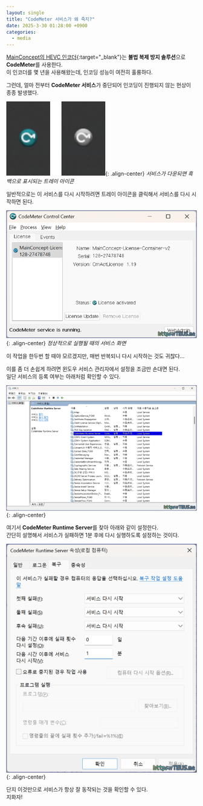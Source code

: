 ```yaml
---
layout: single
title: "CodeMeter 서비스가 왜 죽지?"
date: 2025-3-30 01:28:00 +0900
categories:
  - media
---
```


[MainConcept의 HEVC 인코더](https://www.mainconcept.com/ffmpeg){:target="_blank"}는 **불법 복제 방지 솔루션**으로 **CodeMeter**를 사용한다.\
이 인코더를 몇 년을 사용해왔는데, 인코딩 성능이 여전히 훌륭하다.

그런데, 얼마 전부터 **CodeMeter 서비스**가 중단되어 인코딩이 진행되지 않는 현상이 종종 발생했다.

![image](</images/2025-03-30/CodeMeterIcon.png>){: .align-center}
*서비스가 다운되면 흑백으로 표시되는 트레이 아이콘*

일반적으로는 이 서비스를 다시 시작하려면 트레이 아이콘을 클릭해서 서비스를 다시 시작하면 된다.

![image](</images/2025-03-30/CodeMeter_CS_B_Q.png>){: .align-center}
*정상적으로 실행될 때의 서비스 화면*

이 작업을 한두번 할 때야 모르겠지만, 매번 반복되니 다시 시작하는 것도 귀찮다...

이를 좀 더 손쉽게 하려면 윈도우 서비스 관리자에서 설정을 조금만 손대면 된다.\
일단 서비스의 등록 여부는 아래처럼 확인할 수 있다.

![image](</images/2025-03-30/Services_Bs64_Q.png>){: .align-center}

여기서 **CodeMeter Runtime Server**를 찾아 아래와 같이 설정한다.\
간단히 설명해서 서비스가 실패하면 1분 후에 다시 실행하도록 설정하는 것이다.

![image](</images/2025-03-30/CodeMeterService_Bs64_Q.png>){: .align-center}

단지 이것만으로 서비스가 항상 잘 동작되는 것을 확인할 수 있다.\
지화자!

